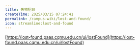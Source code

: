 ```yaml
---
title: 失物招领
createTime: 2025/03/15 07:24:41
permalink: /campus-wiki/lost-and-found/
icon: streamline:lost-and-found
---
```

[https://lost-found.paas.cqmu.edu.cn/ui/lostFound](https://lost-found.paas.cqmu.edu.cn/ui/lostFound)